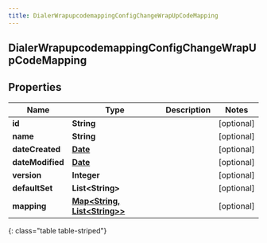 ```yaml
---
title: DialerWrapupcodemappingConfigChangeWrapUpCodeMapping
---
```

## DialerWrapupcodemappingConfigChangeWrapUpCodeMapping


## Properties

| Name | Type | Description | Notes |
| ------------ | ------------- | ------------- | ------------- |
| **id** | **String** |  |  [optional] |
| **name** | **String** |  |  [optional] |
| **dateCreated** | [**Date**](Date.html) |  |  [optional] |
| **dateModified** | [**Date**](Date.html) |  |  [optional] |
| **version** | **Integer** |  |  [optional] |
| **defaultSet** | **List&lt;String&gt;** |  |  [optional] |
| **mapping** | [**Map&lt;String, List&lt;String&gt;&gt;**](List.html) |  |  [optional] |
{: class="table table-striped"}



